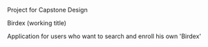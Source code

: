 ﻿Project for Capstone Design

Birdex (working title)

Application for users who want to search and enroll his own 'Birdex'